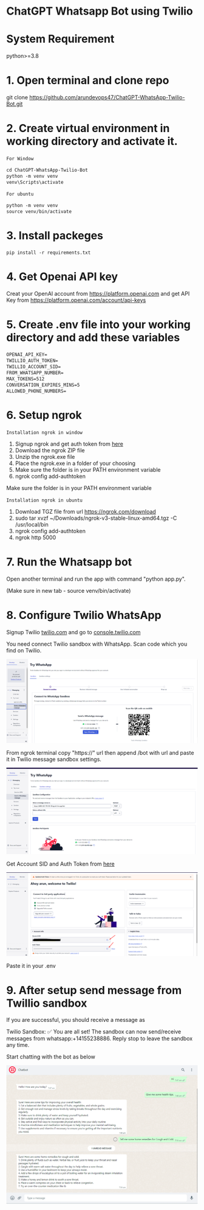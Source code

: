 # ChatGPT Whatsapp Bot using Twilio

# System Requirement

python>=3.8

# 1. Open terminal and clone repo

git clone https://github.com/arundevops47/ChatGPT-WhatsApp-Twilio-Bot.git

# 2. Create virtual environment in working directory and activate it.

`For Window`
```shell
cd ChatGPT-WhatsApp-Twilio-Bot
python -m venv venv
venv\Scripts\activate
```

`For ubuntu`

```shell
python -m venv venv
source venv/bin/activate
```

# 3. Install packeges

```shell
pip install -r requirements.txt
```

# 4. Get Openai API key

Creat your OpenAI account from https://platform.openai.com and get API Key from https://platform.openai.com/account/api-keys

# 5. Create .env file into your working directory and add these variables

```
OPENAI_API_KEY=
TWILLIO_AUTH_TOKEN=
TWILLIO_ACCOUNT_SID=
FROM_WHATSAPP_NUMBER=
MAX_TOKENS=512
CONVERSATION_EXPIRES_MINS=5
ALLOWED_PHONE_NUMBERS=
```

# 6. Setup ngrok


`Installation ngrok in window`

1. Signup ngrok and get auth token from [here](https://dashboard.ngrok.com/get-started/your-authtoken)
2. Download the ngrok ZIP file
3. Unzip the ngrok.exe file
4. Place the ngrok.exe in a folder of your choosing
5. Make sure the folder is in your PATH environment variable
6. ngrok config add-authtoken <token>

Make sure the folder is in your PATH environment variable


`Installation ngrok in ubuntu`

1. Download TGZ file from url https://ngrok.com/download
2. sudo tar xvzf ~/Downloads/ngrok-v3-stable-linux-amd64.tgz -C /usr/local/bin
3. ngrok config add-authtoken <token>
4. ngrok http 5000

# 7. Run the Whatsapp bot

Open another terminal and run the app with command "python app.py".

(Make sure in new tab - source venv/bin/activate)

# 8. Configure Twilio WhatsApp

Signup Twilio [twilio.com](https://twilio.com) and go to [console.twilio.com](https://console.twilio.com/us1/develop/sms/try-it-out/whatsapp-learn)


You need connect Twilio sandbox with WhatsApp. Scan code which you find on Twilio.

![](twilio-settings-1.png)


From ngrok terminal copy "https://" url then append /bot with url and paste it in Twilio message sandbox settings. 

![](twilio-settings-2.png) 


Get Account SID and Auth Token from [here](https://console.twilio.com/)

![](twilio-settings-3.png) 

Paste it in your .env


# 9. After setup send message from Twillio sandbox

If you are successful, you should receive a message as

Twilio Sandbox: ✅ You are all set! The sandbox can now send/receive messages from whatsapp:+14155238886. Reply stop to leave the sandbox any time.

Start chatting with the bot as below 

![](whatsapp-chatbot.png) 
